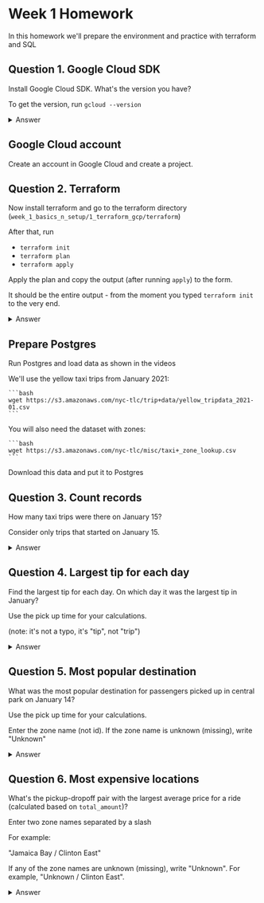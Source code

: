 # Week 1 Homework

In this homework we'll prepare the environment and practice with terraform and SQL

## Question 1. Google Cloud SDK

Install Google Cloud SDK. What's the version you have?

To get the version, run `gcloud --version`

<details>
    <summary>Answer</summary>

Google Cloud SDK 396.0.0

</details>

## Google Cloud account

Create an account in Google Cloud and create a project.

## Question 2. Terraform

Now install terraform and go to the terraform directory (`week_1_basics_n_setup/1_terraform_gcp/terraform`)

After that, run

- `terraform init`
- `terraform plan`
- `terraform apply`

Apply the plan and copy the output (after running `apply`) to the form.

It should be the entire output - from the moment you typed `terraform init` to the very end.

<details>
    <summary>Answer</summary>

    ❯ terraform apply
    var.project
    Your GCP Project ID

    Enter a value: dtc-de-358703


    Terraform used the selected providers to generate the following execution plan. Resource actions are indicated with the following symbols:
    + create

    Terraform will perform the following actions:

    # google_bigquery_dataset.dataset will be created
    + resource "google_bigquery_dataset" "dataset" {
        + creation_time              = (known after apply)
        + dataset_id                 = "trips_data_all"
        + delete_contents_on_destroy = false
        + etag                       = (known after apply)
        + id                         = (known after apply)
        + last_modified_time         = (known after apply)
        + location                   = "us-west2"
        + project                    = "dtc-de-358703"
        + self_link                  = (known after apply)

        + access {
            + domain         = (known after apply)
            + group_by_email = (known after apply)
            + role           = (known after apply)
            + special_group  = (known after apply)
            + user_by_email  = (known after apply)

            + dataset {
                + target_types = (known after apply)

                + dataset {
                    + dataset_id = (known after apply)
                    + project_id = (known after apply)
                    }
                }

            + view {
                + dataset_id = (known after apply)
                + project_id = (known after apply)
                + table_id   = (known after apply)
                }
            }
        }

    # google_storage_bucket.data-lake-bucket will be created
    + resource "google_storage_bucket" "data-lake-bucket" {
        + force_destroy               = true
        + id                          = (known after apply)
        + location                    = "US-WEST2"
        + name                        = "dtc_data_lake_dtc-de-358703"
        + project                     = (known after apply)
        + self_link                   = (known after apply)
        + storage_class               = "STANDARD"
        + uniform_bucket_level_access = true
        + url                         = (known after apply)

        + lifecycle_rule {
            + action {
                + type = "Delete"
                }

            + condition {
                + age                   = 30
                + matches_prefix        = []
                + matches_storage_class = []
                + matches_suffix        = []
                + with_state            = (known after apply)
                }
            }

        + versioning {
            + enabled = true
            }
        }

    Plan: 2 to add, 0 to change, 0 to destroy.

    Do you want to perform these actions?
    Terraform will perform the actions described above.
    Only 'yes' will be accepted to approve.

    Enter a value: yes

    google_bigquery_dataset.dataset: Creating...
    google_storage_bucket.data-lake-bucket: Creating...
    google_bigquery_dataset.dataset: Creation complete after 1s [id=projects/dtc-de-358703/datasets/trips_data_all]
    google_storage_bucket.data-lake-bucket: Creation complete after 1s [id=dtc_data_lake_dtc-de-358703]

    Apply complete! Resources: 2 added, 0 changed, 0 destroyed.

</details>

## Prepare Postgres

Run Postgres and load data as shown in the videos

We'll use the yellow taxi trips from January 2021:

    ```bash
    wget https://s3.amazonaws.com/nyc-tlc/trip+data/yellow_tripdata_2021-01.csv
    ```

You will also need the dataset with zones:

    ```bash
    wget https://s3.amazonaws.com/nyc-tlc/misc/taxi+_zone_lookup.csv
    ```

Download this data and put it to Postgres

## Question 3. Count records

How many taxi trips were there on January 15?

Consider only trips that started on January 15.

<details>
    <summary>Answer</summary>
53024 taxi trips

    SELECT
        COUNT(*) num_trips
    FROM yellow_taxi_data
    WHERE tpep_pickup_datetime::date = '2021-01-15';

</details>

## Question 4. Largest tip for each day

Find the largest tip for each day.
On which day it was the largest tip in January?

Use the pick up time for your calculations.

(note: it's not a typo, it's "tip", not "trip")

<details>
    <summary>Answer</summary>
2021-01-20, 1140.44

    SELECT
        tpep_pickup_datetime::date pickup_date,
        MAX(tip_amount) largest_tip
    FROM yellow_taxi_data
    GROUP BY tpep_pickup_datetime::date
    ORDER BY largest_tip DESC
    LIMIT 1;

</details>

## Question 5. Most popular destination

What was the most popular destination for passengers picked up
in central park on January 14?

Use the pick up time for your calculations.

Enter the zone name (not id). If the zone name is unknown (missing), write "Unknown"

<details>
    <summary>Answer</summary>
Upper East Side South, 97 trips

    ```
    SELECT
        COALESCE(dozones."Zone", 'Unknown') as zone,
        COUNT(*) as num_trips
    FROM yellow_taxi_data as taxi

    INNER JOIN zones as puzones
    ON taxi."PULocationID" = puzones."LocationID"

    LEFT JOIN zones as dozones
    ON taxi."DOLocationID" = dozones."LocationID"

    WHERE
        puzones."Zone" ilike '%central park%'
        AND tpep_pickup_datetime::date = '2021-01-14'
    GROUP BY 1
    ORDER BY num_trips DESC
    LIMIT 1;
    ```

</details>

## Question 6. Most expensive locations

What's the pickup-dropoff pair with the largest
average price for a ride (calculated based on `total_amount`)?

Enter two zone names separated by a slash

For example:

"Jamaica Bay / Clinton East"

If any of the zone names are unknown (missing), write "Unknown". For example, "Unknown / Clinton East".

<details>
    <summary>Answer</summary>
Alphabet City/Unknwon, 2292.4

    ```
    SELECT
        CONCAT(
            COALESCE(puzones."Zone", 'Unknown'),
            '/',
            COALESCE(dozones."Zone", 'Unknown')) as pickup_dropoff_zone,
        AVG(total_amount) as avg_price
    FROM yellow_taxi_data as taxi
    LEFT JOIN zones as puzones
    ON taxi."PULocationID" = puzones."LocationID"
    LEFT JOIN zones as dozones
    ON taxi."DOLocationID" = dozones."LocationID"
    GROUP BY 1
    ORDER BY avg_price DESC
    LIMIT 1;
    ```

</details>
